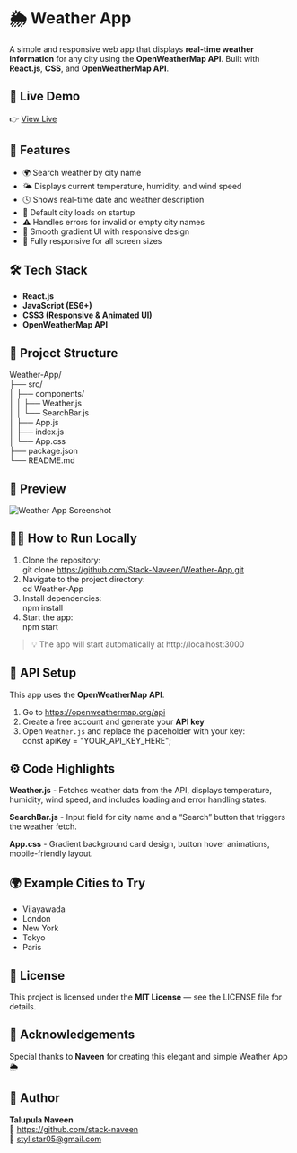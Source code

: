 # 🌦️ Weather App

A simple and responsive web app that displays **real-time weather information** for any city using the **OpenWeatherMap API**. Built with **React.js**, **CSS**, and **OpenWeatherMap API**.

## 🚀 Live Demo

👉 [View Live](https://weather-app-naveen.netlify.app/)

## 🧩 Features

- 🌍 Search weather by city name  
- 🌤️ Displays current temperature, humidity, and wind speed  
- 🕓 Shows real-time date and weather description  
- 🧭 Default city loads on startup  
- ⚠️ Handles errors for invalid or empty city names  
- 💫 Smooth gradient UI with responsive design  
- 📱 Fully responsive for all screen sizes  

## 🛠️ Tech Stack

- **React.js**  
- **JavaScript (ES6+)**  
- **CSS3 (Responsive & Animated UI)**  
- **OpenWeatherMap API**

## 📁 Project Structure

Weather-App/  
├── src/  
│   ├── components/  
│   │   ├── Weather.js  
│   │   └── SearchBar.js  
│   ├── App.js  
│   ├── index.js  
│   └── App.css  
├── package.json  
└── README.md

## 📸 Preview

![Weather App Screenshot](https://github.com/user-attachments/assets/e1f200de-3540-4b97-be2f-f4ba1c70f2f7)

## 🧑‍💻 How to Run Locally

1. Clone the repository:  
   git clone https://github.com/Stack-Naveen/Weather-App.git  
2. Navigate to the project directory:  
   cd Weather-App  
3. Install dependencies:  
   npm install  
4. Start the app:  
   npm start  

> 💡 The app will start automatically at http://localhost:3000

## 🔑 API Setup

This app uses the **OpenWeatherMap API**.  
1. Go to https://openweathermap.org/api  
2. Create a free account and generate your **API key**  
3. Open `Weather.js` and replace the placeholder with your key:  
   const apiKey = "YOUR_API_KEY_HERE";

## ⚙️ Code Highlights

**Weather.js** - Fetches weather data from the API, displays temperature, humidity, wind speed, and includes loading and error handling states.  

**SearchBar.js** - Input field for city name and a “Search” button that triggers the weather fetch.  

**App.css** - Gradient background card design, button hover animations, mobile-friendly layout.

## 🌍 Example Cities to Try

- Vijayawada  
- London  
- New York  
- Tokyo  
- Paris

## 🪪 License

This project is licensed under the **MIT License** — see the LICENSE file for details.

## 🙌 Acknowledgements

Special thanks to **Naveen** for creating this elegant and simple Weather App 🌦️

## 💼 Author

**Talupula Naveen**  
🔗 https://github.com/stack-naveen  
📧 stylistar05@gmail.com
